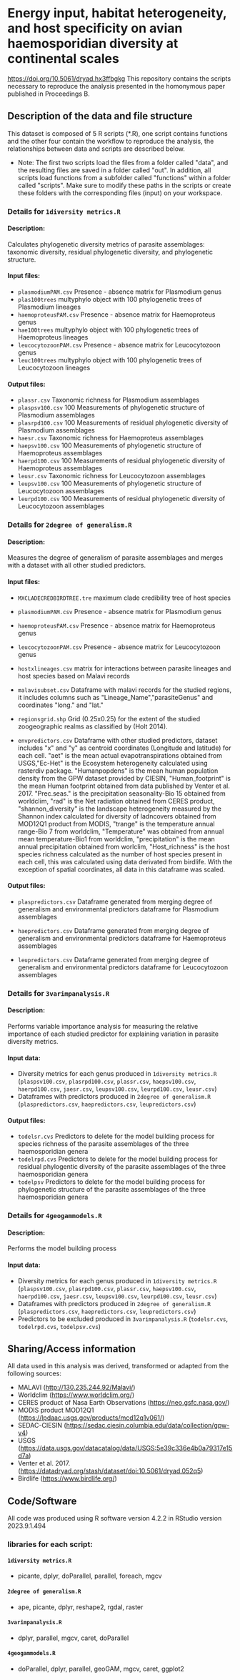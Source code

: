 # Energy input, habitat heterogeneity, and host specificity on avian haemosporidian diversity at continental scales

<https://doi.org/10.5061/dryad.hx3ffbgkg>
This repository contains the scripts necessary to reproduce the analysis presented in the homonymous paper published in Proceedings B.

## Description of the data and file structure

This dataset is composed of 5 R scripts (*.R), one script contains functions and the other four contain the workflow to reproduce the analysis, the relationships between data and scripts are described below.

*   Note: The first two scripts load the files from a folder called "data", and the resulting files are saved in a folder called "out". In addition, all scripts load functions from a subfolder called "functions" within a folder called "scripts". Make sure to modify these paths in the scripts or create these folders with the corresponding files (input) on your workspace.

### Details for  `1diversity metrics.R`

#### Description:

Calculates phylogenetic diversity metrics of parasite assemblages: taxonomic diversity, residual phylogenetic diversity, and phylogenetic structure.

#### Input files:

*   `plasmodiumPAM.csv` Presence - absence matrix for Plasmodium genus
*   `plas100trees` multyphylo object with 100 phylogenetic trees of Plasmodium lineages
*   `haemoproteusPAM.csv` Presence - absence matrix for Haemoproteus genus
*   `hae100trees` multyphylo object with 100 phylogenetic trees of Haemoproteus lineages
*   `leucocytozoonPAM.csv` Presence - absence matrix for Leucocytozoon genus
*   `leuc100trees` multyphylo object with 100 phylogenetic trees of Leucocytozoon lineages

#### Output files:

*   `plassr.csv` Taxonomic richness for Plasmodium assemblages
*   `plaspsv100.csv` 100 Measurements of phylogenetic structure of Plasmodium assemblages
*   `plasrpd100.csv` 100 Measurements of residual phylogenetic diversity of Plasmodium assemblages
*   `haesr.csv` Taxonomic richness for Haemoproteus assemblages
*   `haepsv100.csv` 100 Measurements of phylogenetic structure of Haemoproteus assemblages
*   `haerpd100.csv` 100 Measurements of residual phylogenetic diversity of Haemoproteus assemblages
*   `leusr.csv` Taxonomic richness for Leucocytozoon assemblages
*   `leupsv100.csv` 100 Measurements of phylogenetic structure of Leucocytozoon assemblages
*   `leurpd100.csv` 100 Measurements of residual phylogenetic diversity of Leucocytozoon assemblages

### Details for  `2degree of generalism.R`

#### Description:

Measures the degree of generalism of parasite assemblages and merges with a dataset with all other studied predictors.

#### Input files:

*   `MXCLADECREDBIRDTREE.tre` maximum clade credibility tree of host species

*   `plasmodiumPAM.csv` Presence - absence matrix for Plasmodium genus

*   `haemoproteusPAM.csv` Presence - absence matrix for Haemoproteus genus

*   `leucocytozoonPAM.csv` Presence - absence matrix for Leucocytozoon genus

*   `hostxlineages.csv`   matrix for interactions between parasite lineages and host species based on Malavi records

*   `malavisubset.csv` Dataframe with malavi records for the studied regions, it includes columns such as "Lineage_Name","parasiteGenus" and coordinates "long." and "lat."

*   `regionsgrid.shp` Grid (0.25x0.25) for the extent of the studied zoogeographic realms as classified by (Holt 2014).

*   `envpredictors.csv` Dataframe with other studied predictors, dataset includes "x" and "y" as centroid coordinates (Longitude and latitude) for each cell. "aet" is the mean actual evapotranspirations obtained from USGS,"Ec-Het" is the Ecosystem heterogeneity calculated using rasterdiv package. "Humanpopdens" is the mean human population density from the GPW dataset provided by CIESIN, "Human_footprint" is the mean Human footprint obtained from data published by Venter et al. 2017. "Prec.seas." is the precipitation seasonality-Bio 15 obtained from worldclim, "rad" is the Net radiation obtained from CERES product, "shannon_diversity" is the landscape heterogeneity measured by the Shannon index calculated for diversity of ladncovers obtained from MOD12Q1 product from MODIS, "trange" is the temperature annual range-Bio 7 from worldclim, "Temperature" was obtained from annual mean temperature-Bio1 from worldclim, "precipitation" is the mean annual precipitation obtained from worlclim, "Host_richness" is the host species richness calculated as the number of host species present in each cell, this was calculated using data derivated from birdlife. With the exception of spatial coordinates, all data in this dataframe was scaled.

#### Output files:

*   `plaspredictors.csv` Dataframe generated from merging degree of generalism and environmental predictors dataframe for Plasmodium assemblages

*   `haepredictors.csv` Dataframe generated from merging degree of generalism and environmental predictors dataframe for Haemoproteus assemblages

*   `leupredictors.csv` Dataframe generated from merging degree of generalism and environmental predictors dataframe for Leucocytozoon assemblages

### Details for  `3varimpanalysis.R`

#### Description:

Performs variable importance analysis for measuring the relative importance of each studied predictor for explaining variation in parasite diversity metrics.

#### Input data:

*   Diversity metrics for each genus produced in `1diversity metrics.R` (`plaspsv100.csv`,
    `plasrpd100.csv`, `plassr.csv`, `haepsv100.csv`,
    `haerpd100.csv`, `jaesr.csv`, `leupsv100.csv`,
    `leurpd100.csv`, `leusr.csv`)
*   Dataframes with predictors produced in `2degree of generalism.R` (`plaspredictors.csv`, `haepredictors.csv`, `leupredictors.csv`)

#### Output files:

*   `todelsr.cvs` Predictors to delete for the model building process for species richness of the parasite assemblages of the three haemosporidian genera
*   `todelrpd.cvs` Predictors to delete for the model building process for residual phylogentic diversity of the parasite assemblages of the three haemosporidian genera
*   `todelpsv` Predictors to delete for the model building process for phylogenetic structure of the parasite assemblages of the three haemosporidian genera

### Details for  `4geogammodels.R`

#### Description:

Performs the model building process

#### Input data:

*   Diversity metrics for each genus produced in `1diversity metrics.R` (`plaspsv100.csv`,
    `plasrpd100.csv`, `plassr.csv`, `haepsv100.csv`,
    `haerpd100.csv`, `jaesr.csv`, `leupsv100.csv`,
    `leurpd100.csv`, `leusr.csv`)
*   Dataframes with predictors produced in `2degree of generalism.R` (`plaspredictors.csv`, `haepredictors.csv`, `leupredictors.csv`)
*   Predictors to be excluded produced in `3varimpanalysis.R` (`todelsr.cvs`, `todelrpd.cvs`, `todelpsv.cvs`)

## Sharing/Access information

All data used in this analysis was derived, transformed or adapted from the following sources:

*   MALAVI (<http://130.235.244.92/Malavi/>)
*   Worldclim (<https://www.worldclim.org/>)
*   CERES product of Nasa Earth Observations (<https://neo.gsfc.nasa.gov/>)
*   MODIS product MOD12Q1 (<https://lpdaac.usgs.gov/products/mcd12q1v061/>)
*   SEDAC-CIESIN (<https://sedac.ciesin.columbia.edu/data/collection/gpw-v4>)
*   USGS (<https://data.usgs.gov/datacatalog/data/USGS:5e39c336e4b0a79317e15d7a>)
*   Venter et al. 2017. (<https://datadryad.org/stash/dataset/doi:10.5061/dryad.052q5>)
*   Birdlife (<https://www.birdlife.org/>)


## Code/Software

All code was produced using R software version 4.2.2 in RStudio version 2023.9.1.494

### libraries for each script:

#### `1diversity metrics.R`

*   picante, dplyr, doParallel, parallel, foreach, mgcv

#### `2degree of generalism.R`

*   ape, picante, dplyr, reshape2, rgdal, raster

#### `3varimpanalysis.R`

*   dplyr, parallel, mgcv, caret, doParallel

#### `4geogammodels.R`

*   doParallel, dplyr, parallel, geoGAM, mgcv, caret, ggplot2

